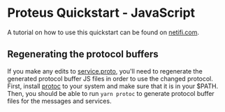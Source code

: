 # Proteus Quickstart - JavaScript

A tutorial on how to use this quickstart can be found on [netifi.com](https://www.netifi.com/getstarted-js).

## Regenerating the protocol buffers

If you make any edits to [service.proto](./proto/service.proto), you'll need to regenerate the generated protocol buffer JS files in order to use the changed protocol. First, install [protoc](https://github.com/protocolbuffers/protobuf/blob/master/src/README.md) to your system and make sure that it is in your $PATH. Then, you should be able to run `yarn protoc` to generate protocol buffer files for the messages and services.